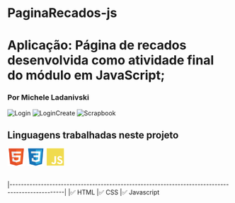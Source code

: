 # PaginaRecados-js

<h1> Aplicação: Página de recados desenvolvida como atividade final do módulo em JavaScript; </h1>
<h3> Por Michele Ladanivski </h3>

<img src="assets/images/loginJs.jpg" alt="Login">
<img src="assets/images/criarContaJs.jpg" alt="LoginCreate">
<img src="assets/images/paginaRecadosJs.jpg" alt="Scrapbook">

<h2> Linguagens trabalhadas neste projeto </h2>
<div style="display: inline_block" align="">
    <img align="center" alt="" height="40em" width="40em" src="https://raw.githubusercontent.com/devicons/devicon/master/icons/html5/html5-original.svg">
    <img align="center" alt="" height="40em" width="40em" src="https://raw.githubusercontent.com/devicons/devicon/master/icons/css3/css3-original.svg">
    <img align="center" alt="" height="40em" width="40em" src="https://raw.githubusercontent.com/devicons/devicon/master/icons/javascript/javascript-plain.svg">
</div>
    <br>
    <br>
|-------------------------------------------------------------------------------------------------|
|✅ HTML
|✅ CSS     	                    
|✅ Javascript


